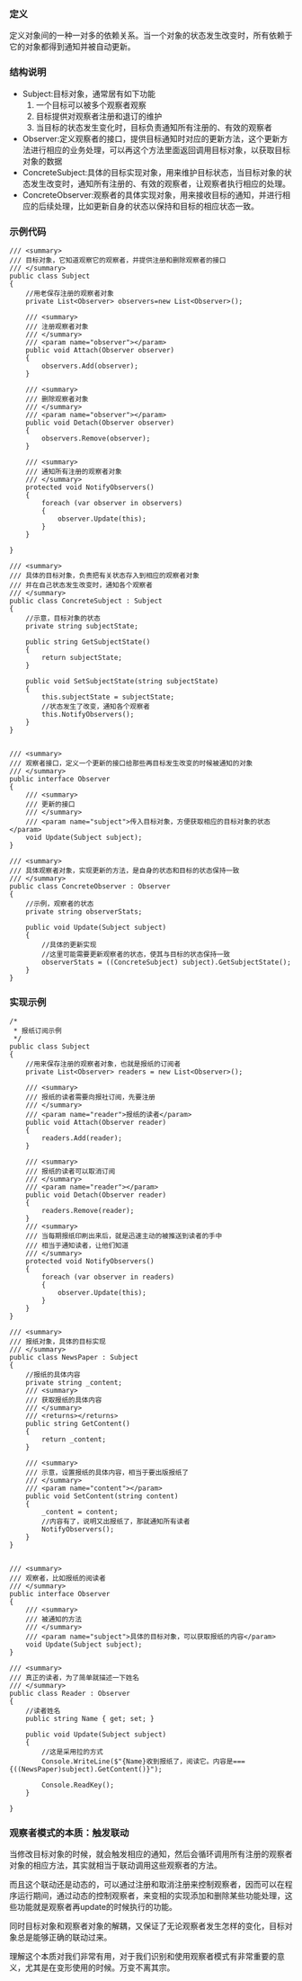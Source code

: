 
### 定义
定义对象间的一种一对多的依赖关系。当一个对象的状态发生改变时，所有依赖于它的对象都得到通知并被自动更新。

### 结构说明
* Subject:目标对象，通常居有如下功能
    1. 一个目标可以被多个观察者观察
    2. 目标提供对观察者注册和退订的维护
    3. 当目标的状态发生变化时，目标负责通知所有注册的、有效的观察者
* Observer:定义观察者的接口，提供目标通知时对应的更新方法，这个更新方法进行相应的业务处理，可以再这个方法里面返回调用目标对象，以获取目标对象的数据
* ConcreteSubject:具体的目标实现对象，用来维护目标状态，当目标对象的状态发生改变时，通知所有注册的、有效的观察者，让观察者执行相应的处理。
* ConcreteObserver:观察者的具体实现对象，用来接收目标的通知，并进行相应的后续处理，比如更新自身的状态以保持和目标的相应状态一致。

### 示例代码
~~~
/// <summary>
/// 目标对象，它知道观察它的观察者，并提供注册和删除观察者的接口
/// </summary>
public class Subject
{
    //用老保存注册的观察者对象
    private List<Observer> observers=new List<Observer>();

    /// <summary>
    /// 注册观察者对象
    /// </summary>
    /// <param name="observer"></param>
    public void Attach(Observer observer)
    {
        observers.Add(observer);
    }

    /// <summary>
    /// 删除观察者对象
    /// </summary>
    /// <param name="observer"></param>
    public void Detach(Observer observer)
    {
        observers.Remove(observer);
    }

    /// <summary>
    /// 通知所有注册的观察者对象
    /// </summary>
    protected void NotifyObservers()
    {
        foreach (var observer in observers)
        {
            observer.Update(this);
        }
    }

}

/// <summary>
/// 具体的目标对象，负责把有关状态存入到相应的观察者对象
/// 并在自己状态发生改变时，通知各个观察者
/// </summary>
public class ConcreteSubject : Subject
{
    //示意，目标对象的状态
    private string subjectState;

    public string GetSubjectState()
    {
        return subjectState;
    }

    public void SetSubjectState(string subjectState)
    {
        this.subjectState = subjectState;
        //状态发生了改变，通知各个观察者
        this.NotifyObservers();
    }
}


/// <summary>
/// 观察者接口，定义一个更新的接口给那些再目标发生改变的时候被通知的对象
/// </summary>
public interface Observer
{
    /// <summary>
    /// 更新的接口
    /// </summary>
    /// <param name="subject">传入目标对象，方便获取相应的目标对象的状态</param>
    void Update(Subject subject);
}

/// <summary>
/// 具体观察者对象，实现更新的方法，是自身的状态和目标的状态保持一致
/// </summary>
public class ConcreteObserver : Observer
{
    //示例，观察者的状态
    private string observerStats;

    public void Update(Subject subject)
    {
        //具体的更新实现
        //这里可能需要更新观察者的状态，使其与目标的状态保持一致
        observerStats = ((ConcreteSubject) subject).GetSubjectState();
    }
}

~~~

### 实现示例
~~~
/*
 * 报纸订阅示例
 */
public class Subject
{
    //用来保存注册的观察者对象，也就是报纸的订阅者
    private List<Observer> readers = new List<Observer>();

    /// <summary>
    /// 报纸的读者需要向报社订阅，先要注册
    /// </summary>
    /// <param name="reader">报纸的读者</param>
    public void Attach(Observer reader)
    {
        readers.Add(reader);
    }

    /// <summary>
    /// 报纸的读者可以取消订阅
    /// </summary>
    /// <param name="reader"></param>
    public void Detach(Observer reader)
    {
        readers.Remove(reader);
    }
    /// <summary>
    /// 当每期报纸印刷出来后，就是迅速主动的被推送到读者的手中
    /// 相当于通知读者，让他们知道
    /// </summary>
    protected void NotifyObservers()
    {
        foreach (var observer in readers)
        {
            observer.Update(this);
        }
    }
}

/// <summary>
/// 报纸对象，具体的目标实现
/// </summary>
public class NewsPaper : Subject
{
    //报纸的具体内容
    private string _content;
    /// <summary>
    /// 获取报纸的具体内容
    /// </summary>
    /// <returns></returns>
    public string GetContent()
    {
        return _content;
    }

    /// <summary>
    /// 示意，设置报纸的具体内容，相当于要出版报纸了
    /// </summary>
    /// <param name="content"></param>
    public void SetContent(string content)
    {
        _content = content;
        //内容有了，说明又出报纸了，那就通知所有读者
        NotifyObservers();
    }
}


/// <summary>
/// 观察者，比如报纸的阅读者
/// </summary>
public interface Observer
{
    /// <summary>
    /// 被通知的方法
    /// </summary>
    /// <param name="subject">具体的目标对象，可以获取报纸的内容</param>
    void Update(Subject subject);
}

/// <summary>
/// 真正的读者，为了简单就描述一下姓名
/// </summary>
public class Reader : Observer
{
    //读者姓名
    public string Name { get; set; }

    public void Update(Subject subject)
    {
        //这是采用拉的方式
        Console.WriteLine($"{Name}收到报纸了，阅读它。内容是==={((NewsPaper)subject).GetContent()}");

        Console.ReadKey();
    }

}
~~~


### 观察者模式的本质：触发联动
当修改目标对象的时候，就会触发相应的通知，然后会循环调用所有注册的观察者对象的相应方法，其实就相当于联动调用这些观察者的方法。

而且这个联动还是动态的，可以通过注册和取消注册来控制观察者，因而可以在程序运行期间，通过动态的控制观察者，来变相的实现添加和删除某些功能处理，这些功能就是观察者再update的时候执行的功能。

同时目标对象和观察者对象的解耦，又保证了无论观察者发生怎样的变化，目标对象总是能够正确的联动过来。

理解这个本质对我们非常有用，对于我们识别和使用观察者模式有非常重要的意义，尤其是在变形使用的时候。万变不离其宗。